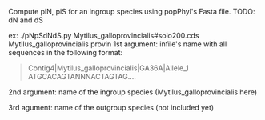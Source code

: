 Compute piN, piS for an ingroup species using popPhyl's Fasta file.
TODO: dN and dS

ex: ./pNpSdNdS.py Mytilus_galloprovincialis#solo200.cds Mytilus_galloprovincialis provin 
1st argument: infile's name with all sequences in the following format:
>Contig4|Mytilus_galloprovincialis|GA36A|Allele_1
ATGCACAGTANNNACTAGTAG....

2nd argument: name of the ingroup species (Mytilus_galloprovincialis here)

3rd agument: name of the outgroup species (not included yet)

